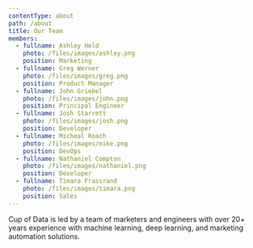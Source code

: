 ```yaml
---
contentType: about
path: /about
title: Our Team
members:
  - fullname: Ashley Held
    photo: /files/images/ashley.png
    position: Marketing
  - fullname: Greg Werner
    photo: /files/images/greg.png
    position: Product Manager
  - fullname: John Griebel
    photo: /files/images/john.png
    position: Principal Engineer
  - fullname: Josh Starrett
    photo: /files/images/josh.png
    position: Developer
  - fullname: Micheal Roach
    photo: /files/images/mike.png
    position: DevOps
  - fullname: Nathaniel Compton
    photo: /files/images/nathaniel.png
    position: Developer
  - fullname: Timara Frassrand
    photo: /files/images/timara.png
    position: Sales
---
```

Cup of Data is led by a team of marketers and engineers with over 20+ years experience with machine learning, deep learning, and marketing automation solutions.
